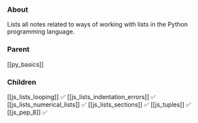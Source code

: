 ### About
Lists all notes related to ways of working with lists in the Python programming language.

### Parent
[[py_basics]]

### Children
[[js_lists_looping]] ✅
[[js_lists_indentation_errors]] ✅
[[js_lists_numerical_lists]] ✅
[[js_lists_sections]] ✅
[[js_tuples]] ✅
[[js_pep_8]] ✅